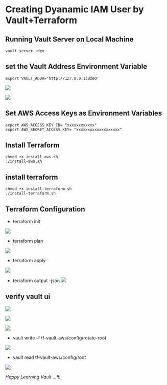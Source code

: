 # Creating Dyanamic IAM User by Vault+Terraform

## Running Vault Server on Local Machine


```
vault server -dev
```

## set the Vault Address Environment Variable



```
export VAULT_ADDR='http://127.0.0.1:8200'

```
![](./images/Screenshot%202024-08-24%20at%2012.14.22 AM.png)


![](./images/Screenshot%202024-08-24%20at%2012.16.08 AM.png)

## Set AWS Access Keys as Environment Variables

```
export AWS_ACCESS_KEY_ID= "xxxxxxxxxxxx"
export AWS_SECRET_ACCESS_KEY= "xxxxxxxxxxxxxxxxxxx"
```

## Install Terraform
```
chmod +x install-aws.sh
./install-aws.sh
```
## install terraform 
```
chmod +x install-terraform.sh
./install-terraform.sh
```


## Terraform Configuration

- terraform init

![](./images/Screenshot%202024-08-24%20at%2012.45.28 AM.png)

- terraform plan

![](./images/Screenshot%202024-08-24%20at%2012.47.30 AM.png)

- terraform apply

![](./images/Screenshot%202024-08-24%20at%2012.52.33 AM.png)

- terraform output -json
![](./images/Screenshot%202024-08-24%20at%2012.54.38 AM.png)


## verify vault ui

![](./images/Screenshot%202024-08-24%20at%2012.57.16 AM.png)


![](./images/Screenshot%202024-08-24%20at%2012.58.13 AM.png)


![](./images/Screenshot%202024-08-24%20at%2012.58.48 AM.png)


- vault write -f tf-vault-aws/config/rotate-root

![](./images/Screenshot%202024-08-24%20at%201.04.06 AM.png)


- vault read tf-vault-aws/config/root

![](./images/Screenshot%202024-08-24%20at%201.05.22 AM.png)


*Happy Learning Vault ...!!!*